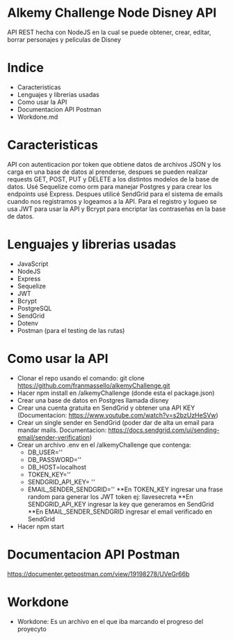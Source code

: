 # Alkemy Challenge Node Disney API
API REST hecha con NodeJS en la cual se puede obtener, crear, editar, borrar personajes y peliculas de Disney

# Indice
- Caracteristicas
- Lenguajes y librerias usadas
- Como usar la API
- Documentacion API Postman
- Workdone.md

# Caracteristicas
API con autenticacion por token que obtiene datos de archivos JSON y los carga en una base de datos al prenderse, despues se pueden realizar requests GET, POST, PUT y DELETE a los distintos modelos de la base de datos. Usé Sequelize como orm para manejar Postgres y para crear los endpoints usé Express. Despues utilicé SendGrid para el sistema de emails cuando nos registramos y logeamos a la API. Para el registro y logueo se usa JWT para usar la API y Bcrypt para encriptar las contraseñas en la base de datos.

# Lenguajes y librerias usadas
- JavaScript
- NodeJS
- Express
- Sequelize
- JWT
- Bcrypt
- PostgreSQL
- SendGrid
- Dotenv
- Postman (para el testing de las rutas)

# Como usar la API
- Clonar el repo usando el comando: git clone https://github.com/franmassello/alkemyChallenge.git 
- Hacer npm install en /alkemyChallenge (donde esta el package.json)
- Crear una base de datos en Postgres llamada disney
- Crear una cuenta gratuita en SendGrid y obtener una API KEY (Documentacion: https://www.youtube.com/watch?v=s2bzUzHeSVw) 
- Crear un single sender en SendGrid (poder dar de alta un email para mandar mails. Documentacion: https://docs.sendgrid.com/ui/sending-email/sender-verification) 
- Crear un archivo .env en el /alkemyChallenge que contenga: 
  -  DB_USER='' 
  -  DB_PASSWORD='' 
  -  DB_HOST=localhost 
  -  TOKEN_KEY='' 
  -  SENDGRID_API_KEY= '' 
  -  EMAIL_SENDER_SENDGRID=''
**En TOKEN_KEY ingresar una frase random para generar los JWT token ej: llavesecreta
**En SENDGRID_API_KEY ingresar la key que generamos en SendGrid
**En EMAIL_SENDER_SENDGRID ingresar el email verificado en SendGrid
- Hacer npm start

# Documentacion API Postman
https://documenter.getpostman.com/view/19198278/UVeGr66b

# Workdone 
- Workdone: Es un archivo en el que iba marcando el progreso del proyecyto

